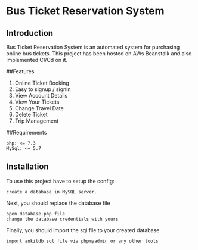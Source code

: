 # Bus Ticket Reservation System


## Introduction

Bus Ticket Reservation System is an automated system for purchasing online bus tickets.
This project has been hosted on AWs Beanstalk and also implemented CI/Cd on it. 

##Features
1. Online Ticket Booking
2. Easy to signup / signin
3. View Account Details
4. View Your Tickets
5. Change Travel Date
6. Delete Ticket
7. Trip Management


##Requirements

    php: <= 7.3
    MySql: <= 5.7

## Installation

To use this project have to setup the config:

    create a database in MySQL server.

Next, you should replace the database file

    open database.php file
    change the database credentials with yours

Finally, you should import the sql file to your created database:

    import ankitdb.sql file via phpmyadmin or any other tools
